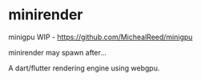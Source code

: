 # minirender

minigpu WIP - https://github.com/MichealReed/minigpu

minirender may spawn after...

A dart/flutter rendering engine using webgpu.
